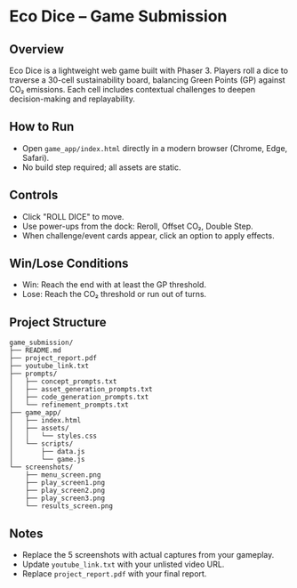 # Eco Dice – Game Submission

## Overview
Eco Dice is a lightweight web game built with Phaser 3. Players roll a dice to traverse a 30-cell sustainability board, balancing Green Points (GP) against CO₂ emissions. Each cell includes contextual challenges to deepen decision-making and replayability.

## How to Run
- Open `game_app/index.html` directly in a modern browser (Chrome, Edge, Safari).
- No build step required; all assets are static.

## Controls
- Click "ROLL DICE" to move.
- Use power-ups from the dock: Reroll, Offset CO₂, Double Step.
- When challenge/event cards appear, click an option to apply effects.

## Win/Lose Conditions
- Win: Reach the end with at least the GP threshold.
- Lose: Reach the CO₂ threshold or run out of turns.

## Project Structure
```
game_submission/
├── README.md
├── project_report.pdf
├── youtube_link.txt
├── prompts/
│   ├── concept_prompts.txt
│   ├── asset_generation_prompts.txt
│   ├── code_generation_prompts.txt
│   └── refinement_prompts.txt
├── game_app/
│   ├── index.html
│   ├── assets/
│   │   └── styles.css
│   └── scripts/
│       ├── data.js
│       └── game.js
└── screenshots/
    ├── menu_screen.png
    ├── play_screen1.png
    ├── play_screen2.png
    ├── play_screen3.png
    └── results_screen.png
```

## Notes
- Replace the 5 screenshots with actual captures from your gameplay.
- Update `youtube_link.txt` with your unlisted video URL.
- Replace `project_report.pdf` with your final report.
